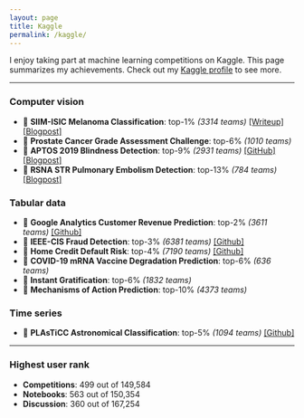 ```yaml
---
layout: page
title: Kaggle
permalink: /kaggle/
---
```


I enjoy taking part at machine learning competitions on Kaggle. This page summarizes my achievements. Check out my [Kaggle profile](https://www.kaggle.com/kozodoi) to see more.

---

### Computer vision

- 🥇 **SIIM-ISIC Melanoma Classification**: top-1% *(3314 teams)* [[Writeup]](https://www.kaggle.com/c/siim-isic-melanoma-classification/discussion/175624) [[Blogpost]](https://kozodoi.me/python/deep%20learning/computer%20vision/competitions/2020/08/30/pre-training.html)
- 🥉 **Prostate Cancer Grade Assessment Challenge**: top-6% *(1010 teams)*
- 🥉 **APTOS 2019 Blindness Detection**: top-9% *(2931 teams)* [[GitHub]](https://github.com/kozodoi/Udacity_Blindness_Detection) [[Blogpost]](https://kozodoi.me/python/deep%20learning/computer%20vision/competitions/2020/07/11/blindness-detection.html)
- 🥉 **RSNA STR Pulmonary Embolism Detection**: top-13% *(784 teams)* [[Blogpost]](https://kozodoi.me/python/deep%20learning/computer%20vision/tutorial/2020/10/30/pytorch-xla-tpu.html)


### Tabular data

- 🥈 **Google Analytics Customer Revenue Prediction**: top-2% *(3611 teams)* [[Github]](https://github.com/kozodoi/Kaggle_Google_Analytics)
- 🥈 **IEEE-CIS Fraud Detection**: top-3% *(6381 teams)* [[Github]](https://github.com/kozodoi/Kaggle_IEEE_Fraud_Detection)
- 🥈 **Home Credit Default Risk**: top-4% *(7190 teams)* [[Github]](https://github.com/kozodoi/Kaggle_Home_Credit)
- 🥉 **COVID-19 mRNA Vaccine Degradation Prediction**: top-6% *(636 teams)*
- 🥉 **Instant Gratification**: top-6% *(1832 teams)*
- 🥉 **Mechanisms of Action Prediction**: top-10% *(4373 teams)*


### Time series

- 🥈 **PLAsTiCC Astronomical Classification**: top-5% *(1094 teams)* [[Github]](https://github.com/kozodoi/Kaggle_Astronomical_Classification)


---

### Highest user rank
- **Competitions**: 499 out of 149,584
- **Notebooks**: 563 out of 150,354
- **Discussion**: 360 out of 167,254